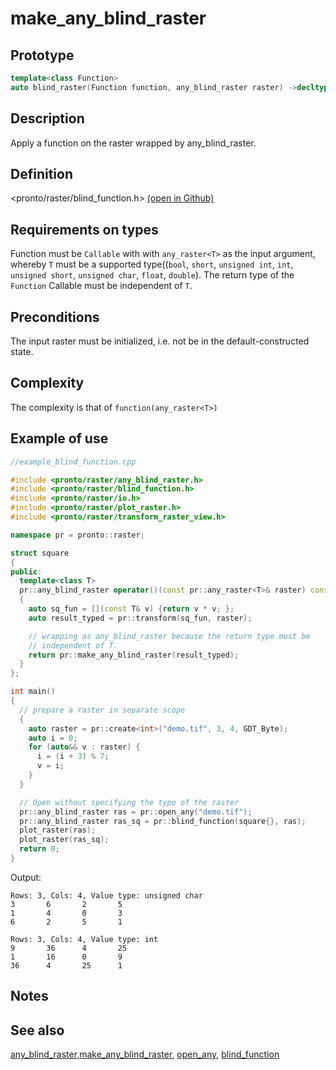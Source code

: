 # make_any_blind_raster

## Prototype
```cpp
template<class Function>
auto blind_raster(Function function, any_blind_raster raster) ->decltype(function(any_raster<int>));
```
## Description
Apply a function on the raster wrapped by any_blind_raster.

## Definition
<pronto/raster/blind_function.h> [(open in Github)](https://github.com/ahhz/raster/blob/master/include/pronto/raster/blind_function.h)


## Requirements on types
Function must be `Callable` with with `any_raster<T>` as the input argument, whereby `T` must be a supported type((`bool`, `short`, `unsigned int`, `int`, `unsigned short`, `unsigned char`, `float`, `double`). The return type of the `Function` Callable must be independent of `T`.

## Preconditions
The input raster must be initialized, i.e. not be in the default-constructed state.

## Complexity
The complexity is that of `function(any_raster<T>)` 

## Example of use
```cpp
//example_blind_function.cpp

#include <pronto/raster/any_blind_raster.h>
#include <pronto/raster/blind_function.h>
#include <pronto/raster/io.h>
#include <pronto/raster/plot_raster.h>
#include <pronto/raster/transform_raster_view.h>

namespace pr = pronto::raster;

struct square
{
public:
  template<class T>
  pr::any_blind_raster operator()(const pr::any_raster<T>& raster) const
  {
    auto sq_fun = [](const T& v) {return v * v; };
    auto result_typed = pr::transform(sq_fun, raster);

    // wrapping as any_blind_raster because the return type must be 
    // independent of T.
    return pr::make_any_blind_raster(result_typed);
  }
};

int main()
{
  // prepare a raster in separate scope
  {
    auto raster = pr::create<int>("demo.tif", 3, 4, GDT_Byte);
    auto i = 0;
    for (auto&& v : raster) {
      i = (i + 3) % 7;
      v = i;
    }
  }

  // Open without specifying the type of the raster
  pr::any_blind_raster ras = pr::open_any("demo.tif");
  pr::any_blind_raster ras_sq = pr::blind_function(square{}, ras);
  plot_raster(ras);
  plot_raster(ras_sq);
  return 0;
}

```
Output:
```
Rows: 3, Cols: 4, Value type: unsigned char
3       6       2       5
1       4       0       3
6       2       5       1

Rows: 3, Cols: 4, Value type: int
9       36      4       25
1       16      0       9
36      4       25      1
```

## Notes
 
## See also
[any_blind_raster](./../types/any_blind_raster.md),[make_any_blind_raster](./make_any_blind_raster.md), [open_any](./open_any.md), [blind_function](./blind_function.md)

